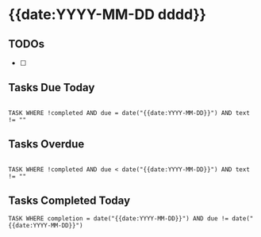 # {{date:YYYY-MM-DD dddd}}

## TODOs

- [ ] 

## Tasks Due Today

```dataview

TASK WHERE !completed AND due = date("{{date:YYYY-MM-DD}}") AND text != ""

```

## Tasks Overdue

```dataview

TASK WHERE !completed AND due < date("{{date:YYYY-MM-DD}}") AND text != ""

```

## Tasks Completed Today

```dataview
TASK WHERE completion = date("{{date:YYYY-MM-DD}}") AND due != date("{{date:YYYY-MM-DD}}")
```